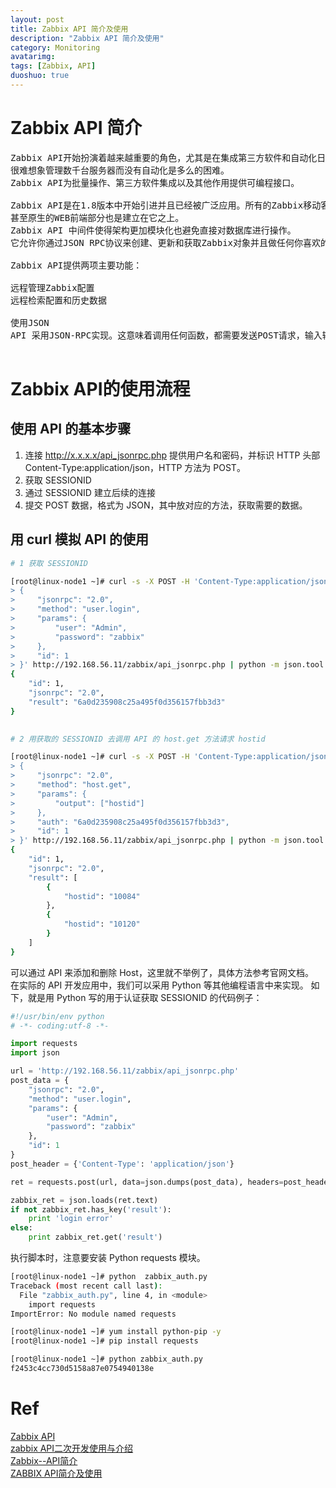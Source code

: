 ```yaml
---
layout: post
title: Zabbix API 简介及使用
description: "Zabbix API 简介及使用"
category: Monitoring
avatarimg: 
tags: [Zabbix, API]
duoshuo: true
---
```


# Zabbix API 简介

<pre>
Zabbix API开始扮演着越来越重要的角色，尤其是在集成第三方软件和自动化日常任务时。
很难想象管理数千台服务器而没有自动化是多么的困难。
Zabbix API为批量操作、第三方软件集成以及其他作用提供可编程接口。

Zabbix API是在1.8版本中开始引进并且已经被广泛应用。所有的Zabbix移动客户端都是基于API，
甚至原生的WEB前端部分也是建立在它之上。
Zabbix API 中间件使得架构更加模块化也避免直接对数据库进行操作。
它允许你通过JSON RPC协议来创建、更新和获取Zabbix对象并且做任何你喜欢的操作【当然前提是你拥有认证账户】。

Zabbix API提供两项主要功能：

远程管理Zabbix配置
远程检索配置和历史数据

使用JSON
API 采用JSON-RPC实现。这意味着调用任何函数，都需要发送POST请求，输入输出数据都是以JSON格式。

</pre>

# Zabbix API的使用流程

## 使用 API 的基本步骤 

1. 连接 http://x.x.x.x/api_jsonrpc.php 提供用户名和密码，并标识 HTTP 头部 
Content-Type:application/json，HTTP 方法为 POST。
2. 获取 SESSIONID
3. 通过 SESSIONID 建立后续的连接
4. 提交 POST 数据，格式为 JSON，其中放对应的方法，获取需要的数据。

## 用 curl 模拟 API 的使用

```bash
# 1 获取 SESSIONID

[root@linux-node1 ~]# curl -s -X POST -H 'Content-Type:application/json' -d '
> {
>     "jsonrpc": "2.0",
>     "method": "user.login",
>     "params": {
>         "user": "Admin",
>         "password": "zabbix"
>     },
>     "id": 1
> }' http://192.168.56.11/zabbix/api_jsonrpc.php | python -m json.tool
{
    "id": 1,
    "jsonrpc": "2.0",
    "result": "6a0d235908c25a495f0d356157fbb3d3"
}
 

# 2 用获取的 SESSIONID 去调用 API 的 host.get 方法请求 hostid

[root@linux-node1 ~]# curl -s -X POST -H 'Content-Type:application/json' -d '
> {
>     "jsonrpc": "2.0",
>     "method": "host.get",
>     "params": {
>         "output": ["hostid"]
>     },
>     "auth": "6a0d235908c25a495f0d356157fbb3d3",
>     "id": 1
> }' http://192.168.56.11/zabbix/api_jsonrpc.php | python -m json.tool
{
    "id": 1,
    "jsonrpc": "2.0",
    "result": [
        {
            "hostid": "10084"
        },
        {
            "hostid": "10120"
        }
    ]
}

```    

可以通过 API 来添加和删除 Host，这里就不举例了，具体方法参考官网文档。  
在实际的 API 开发应用中，我们可以采用 Python 等其他编程语言中来实现。
如下，就是用 Python 写的用于认证获取 SESSIONID 的代码例子：

```python
#!/usr/bin/env python
# -*- coding:utf-8 -*-

import requests
import json

url = 'http://192.168.56.11/zabbix/api_jsonrpc.php'
post_data = {
    "jsonrpc": "2.0",
    "method": "user.login",
    "params": {
        "user": "Admin",
        "password": "zabbix"
    },
    "id": 1
}
post_header = {'Content-Type': 'application/json'}

ret = requests.post(url, data=json.dumps(post_data), headers=post_header)

zabbix_ret = json.loads(ret.text)
if not zabbix_ret.has_key('result'):
    print 'login error'
else:
    print zabbix_ret.get('result')
```

执行脚本时，注意要安装 Python requests 模块。

```bash
[root@linux-node1 ~]# python  zabbix_auth.py
Traceback (most recent call last):
  File "zabbix_auth.py", line 4, in <module>
    import requests
ImportError: No module named requests

[root@linux-node1 ~]# yum install python-pip -y
[root@linux-node1 ~]# pip install requests

[root@linux-node1 ~]# python zabbix_auth.py 
f2453c4cc730d5158a87e0754940138e
```    

# Ref
[Zabbix API](https://www.zabbix.com/documentation/3.0/manual/api)  
[zabbix API二次开发使用与介绍](http://www.ttlsa.com/zabbix/zabbix-dev-api/)  
[Zabbix--API简介](http://kaibinyuan.blog.51cto.com/7304008/1632968)  
[ZABBIX API简介及使用](http://paperplane.ruhoh.com/zabbix/intro-to-zabbix-api/)  

